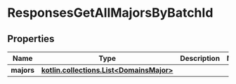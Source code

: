 
# ResponsesGetAllMajorsByBatchId

## Properties
| Name | Type | Description | Notes |
| ------------ | ------------- | ------------- | ------------- |
| **majors** | [**kotlin.collections.List&lt;DomainsMajor&gt;**](DomainsMajor.md) |  |  |




